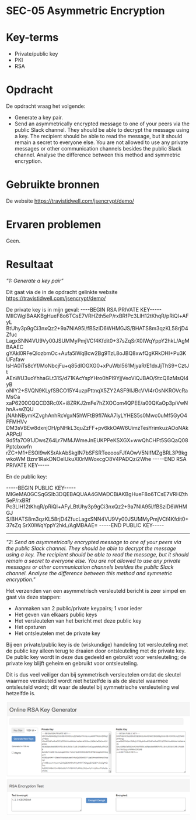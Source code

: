 # SEC-05 Asymmetric Encryption

# Key-terms
- Private/public key
- PKI
- RSA

# Opdracht

De opdracht vraag het volgende:
- Generate a key pair.
- Send an asymmetrically encrypted message to one of your peers via the public Slack channel. They should be able to decrypt the message using a key. The recipient should be able to read the message, but it should remain a secret to everyone else. You are not allowed to use any private messages or other communication channels besides the public Slack channel. Analyse the difference between this method and symmetric encryption.

# Gebruikte bronnen
De website https://travistidwell.com/jsencrypt/demo/
# Ervaren problemen
Geen.

# Resultaat

*"1: Generate a key pair"*

Dit gaat via de in de opdracht gelinkte website https://travistidwell.com/jsencrypt/demo/

De private key is in mijn geval:
----BEGIN RSA PRIVATE KEY-----
MIICWgIBAAKBgHueF8o6TCsE7VRHZth5eP/rxBRfPc3LlH12tKhqR/pRiQl+AFyL
BtUhy3p9gCi3nxQz2+9a7NlA95i/fBSziD6WHMGJS/BHATS8m3qzKL58rjD4Zfuc
LagxSNN4VU9Vy00JSUMMyPmjVCf4Kfdit0+37sZqSrX0IWqYppY2hkL/AgMBAAEC
gYAkl0RFeQIozbmOc+Aufa5iWqBcw2Bg9TzL8oJBQ8xwfQgKRkDHI+Pu3KUFafaw
lsHA0iTs8cYf/MoNbcjFu+q85dIOGXG0+xPuWbl561MjyaR/E1dxJjThS9+CztJt
AEnWU3uoYhhaGLt31S/d71KAcYspYHro0hPI9YjjVeoViQJBAO/9tcQ8zMsQI4yB
oNIY2+SVQN9KLyfSBCO15Y4uzpPttnqX5ZY2ASF9lIJBcVVI4rOsNKROVcRaMsCa
xaP6200CQQCD3Rc0X+i8ZRKJ2mFe7hZXOCom4QPEE/a00QKaOp3piVwNhnA+wZQU
jNAhNBymKZvghAnhRcVgxN5hWFtB9fl7AkA7lyLYHES5s0Mwc0uMf5GyO4FFMHVv
DM3sVBEw8dxnjOH/pNHkL3quZzFF+pv6kkOAW6UimzTesYrimkuzAOoNAkARPcI/
9d5fa7O91JDwsZ64Lr7MMJWmeJnEUKPPeKSXGX+wwQhCHFt5SGQaQ08Pptcbxwfn
rZC+M1+ESOI9wKSrAkAbSkgIN7bSFSRTeeoosFJfAOwV5NlfMZgBRL3P9kgwkoWM
Bznr1RakDNOelUkuXl0rMWoxcgO8V4PADQzi2Whe
-----END RSA PRIVATE KEY-----

En de public key:

-----BEGIN PUBLIC KEY-----
MIGeMA0GCSqGSIb3DQEBAQUAA4GMADCBiAKBgHueF8o6TCsE7VRHZth5eP/rxBRf
Pc3LlH12tKhqR/pRiQl+AFyLBtUhy3p9gCi3nxQz2+9a7NlA95i/fBSziD6WHMGJ
S/BHATS8m3qzKL58rjD4ZfucLagxSNN4VU9Vy00JSUMMyPmjVCf4Kfdit0+37sZq
SrX0IWqYppY2hkL/AgMBAAE=
-----END PUBLIC KEY-----

---

*"2: Send an asymmetrically encrypted message to one of your peers via the public Slack channel. They should be able to decrypt the message using a key. The recipient should be able to read the message, but it should remain a secret to everyone else. You are not allowed to use any private messages or other communication channels besides the public Slack channel. Analyse the difference between this method and symmetric encryption."* 

Het verzenden van een asymmetrisch versleuteld bericht is zeer simpel en gaat via deze stappen:
- Aanmaken van 2 public/private keypairs; 1 voor ieder
- Het geven van elkaars public keys
- Het versleutelen van het bericht met deze public key
- Het opsturen
- Het ontsleutelen met de private key



Bij een private/public key is de (wiskundige) handeling tot versleuteling met de public key alleen terug te draaien door ontsleuteling met de private key. De public key wordt in deze dus gedeeld en gebruikt voor versleuteling; de private key blijft geheim en gebruikt voor ontsleuteling.


Dit is dus veel veiliger dan bij symmetrisch versleutelen omdat de sleutel waarmee versleuteld wordt niet hetzelfde is als de sleutel waarmee ontsleuteld wordt; dit waar de sleutel bij symmetrische versleuteling wel hetzelfde is.

![Aanmaken RSA](/00_includes/Networking_Images/RSA1.png)


